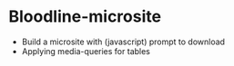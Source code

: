 # Bloodline-microsite
- Build a microsite with (javascript) prompt to download
- Applying media-queries for tables
